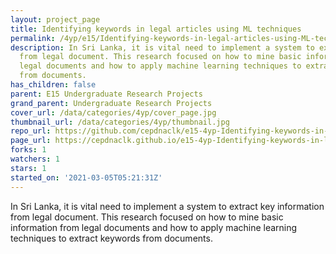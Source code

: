 ```yaml
---
layout: project_page
title: Identifying keywords in legal articles using ML techniques
permalink: /4yp/e15/Identifying-keywords-in-legal-articles-using-ML-techniques/
description: In Sri Lanka, it is vital need to implement a system to extract key information
  from legal document. This research focused on how to mine basic information from
  legal documents and how to apply machine learning techniques to extract keywords
  from documents.
has_children: false
parent: E15 Undergraduate Research Projects
grand_parent: Undergraduate Research Projects
cover_url: /data/categories/4yp/cover_page.jpg
thumbnail_url: /data/categories/4yp/thumbnail.jpg
repo_url: https://github.com/cepdnaclk/e15-4yp-Identifying-keywords-in-legal-articles-using-ML-techniques
page_url: https://cepdnaclk.github.io/e15-4yp-Identifying-keywords-in-legal-articles-using-ML-techniques
forks: 1
watchers: 1
stars: 1
started_on: '2021-03-05T05:21:31Z'
---
```


In Sri Lanka, it is vital need to implement a system to extract key information from legal document. This research focused on how to mine basic information from legal documents and how to apply machine learning techniques to extract keywords from documents.